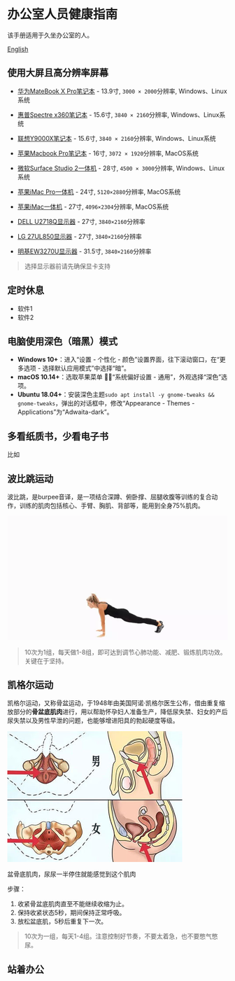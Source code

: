 # 办公室人员健康指南

该手册适用于久坐办公室的人。

[English](README.md)

## 使用大屏且高分辨率屏幕

- [华为MateBook X Pro笔记本]() - 13.9寸, `3000 × 2000`分辨率, Windows、Linux系统
- [惠普Spectre x360笔记本]() - 15.6寸, `3840 × 2160`分辨率, Windows、Linux系统
- [联想Y9000X笔记本]() - 15.6寸, `3840 × 2160`分辨率, Windows、Linux系统
- [苹果Macbook Pro笔记本]() - 16寸, `3072 × 1920`分辨率, MacOS系统


- [微软Surface Studio 2一体机]() - 28寸, `4500 × 3000`分辨率, Windows、Linux系统
- [苹果iMac Pro一体机]() - 24寸, `5120×2880`分辨率, MacOS系统
- [苹果iMac一体机]() - 27寸, `4096×2304`分辨率, MacOS系统


- [DELL U2718Q显示器]() - 27寸, `3840×2160`分辨率
- [LG 27UL850显示器]() - 27寸, `3840×2160`分辨率
- [明基EW3270U显示器]() - 31.5寸, `3840×2160`分辨率

> 选择显示器前请先确保显卡支持

## 定时休息
- 软件1
- 软件2

## 电脑使用深色（暗黑）模式
- **Windows 10+**：进入“设置 - 个性化 - 颜色”设置界面，往下滚动窗口，在“更多选项 - 选择默认应用模式”中选择“暗”。
- **macOS 10.14+**：选取苹果菜单 ，“系统偏好设置 - 通用”，外观选择“深色”选项。
- **Ubuntu 18.04+**：安装深色主题`sudo apt install -y gnome-tweaks && gnome-tweaks`，弹出的对话框中，修改“Appearance - Themes - Applications”为“Adwaita-dark”。

## 多看纸质书，少看电子书
比如

## 波比跳运动
波比跳，是burpee音译，是一项结合深蹲、俯卧撑、屈腿收腹等训练的复合动作，训练的肌肉包括核心、手臂、胸肌、背部等，能用到全身75%肌肉。

![](pobee.webp)

> 10次为1组，每天做1-8组，即可达到调节心肺功能、减肥、锻炼肌肉功效。关键在于坚持。

## 凯格尔运动
凯格尔运动，又称骨盆运动，于1948年由美国阿诺·凯格尔医生公布，借由重复缩放部分的**骨盆底肌肉**进行，用以帮助怀孕妇人准备生产，降低尿失禁、妇女的产后尿失禁以及男性早泄的问题，也能够增进阳具的勃起硬度等级。

![](pelvic_anatomy.jpg)

盆骨底肌肉，尿尿一半停住就能感觉到这个肌肉

步骤：
1. 收紧骨盆底肌肉直至不能继续收缩为止。
2. 保持收紧状态5秒，期间保持正常呼吸。
3. 放松盆底肌，5秒后重复下一次。

> 10次为一组，每天1-4组。注意控制好节奏，不要太着急，也不要憋气憋尿。

## 站着办公


